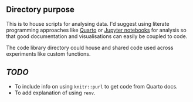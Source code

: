 ## Directory purpose

This is to house scripts for analysing data.
I'd suggest using literate programming approaches like [Quarto](https://quarto.org/) or [Jupyter notebooks](https://jupyter.org/) for analysis so that good documentation and visualisations can easily be coupled to code.

The code library directory could house and shared code used across experiments like custom functions.

## *TODO*

- To include info on using `knitr::purl` to get code from Quarto docs.
- To add explanation of using `renv`.

